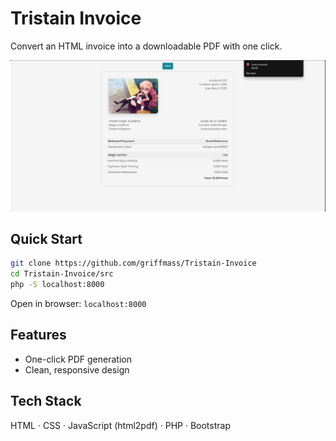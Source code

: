 # Tristain Invoice

Convert an HTML invoice into a downloadable PDF with one click.

![Frontend Preview](https://github.com/griffmass/Tristain-Invoice/blob/main/src/img/frontend.png?raw=true)

## Quick Start

```bash
git clone https://github.com/griffmass/Tristain-Invoice
cd Tristain-Invoice/src
php -S localhost:8000
````
Open in browser: ``localhost:8000``

## Features

- One-click PDF generation
- Clean, responsive design

## Tech Stack
HTML · CSS · JavaScript (html2pdf) · PHP · Bootstrap
